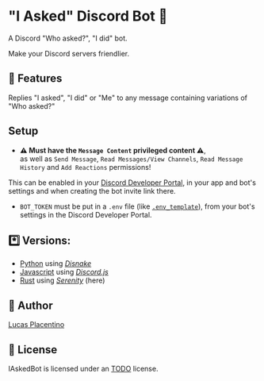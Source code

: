 # "I Asked" Discord Bot 🤖
A Discord "Who asked?", "I did" bot.  

Make your Discord servers friendlier.  

## 🎾 Features
Replies "I asked", "I did" or "Me" to any message containing variations of "Who asked?"  

## Setup
- **⚠️ Must have the `Message Content` privileged content ⚠️**,  
  as well as `Send Message`, `Read Messages/View Channels`, `Read Message History` and `Add Reactions` permissions!  

This can be enabled in your [Discord Developer Portal](https://discord.com/developers), in your app and bot's settings and when creating the bot invite link there.

- `BOT_TOKEN` must be put in a `.env` file (like [`.env_template`](/.env_template)), from your bot's settings in the Discord Developer Portal.

## *️⃣ Versions:
- [Python](https://github.com/LucasPlacentino/iasked-bot/tree/python) using [_Disnake_](https://github.com/DisnakeDev/disnake)
- [Javascript](https://github.com/LucasPlacentino/iasked-bot/tree/javascript) using [_Discord.js_](https://github.com/discordjs/discord.js)
- [Rust](https://github.com/LucasPlacentino/iasked-bot/tree/rust) using [_Serenity_](https://github.com/serenity-rs/serenity) (here)

## 👤 Author
[Lucas Placentino](https://github.com/LucasPlacentino)

## 📜 License
IAskedBot is licensed under an [TODO](todo) license.
